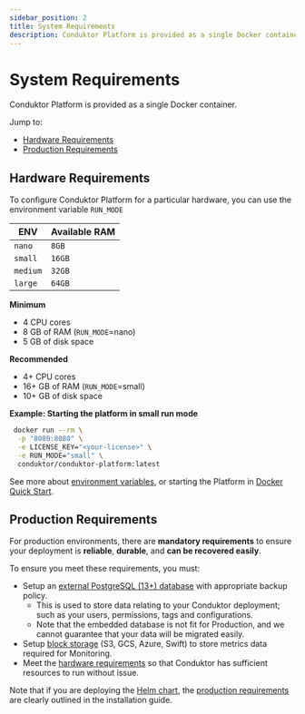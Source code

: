 ```yaml
---
sidebar_position: 2
title: System Requirements
description: Conduktor Platform is provided as a single Docker container.
---
```


# System Requirements

Conduktor Platform is provided as a single Docker container.

Jump to:

- [Hardware Requirements](#hardware-requirements)
- [Production Requirements](#production-requirements)

## Hardware Requirements

To configure Conduktor Platform for a particular hardware, you can use the environment variable `RUN_MODE`

| ENV      | Available RAM |
| -------- | ------------- |
| `nano`   | `8GB`         |
| `small`  | `16GB`        |
| `medium` | `32GB`        |
| `large`  | `64GB`        |

**Minimum**

- 4 CPU cores
- 8 GB of RAM (`RUN_MODE`=nano)
- 5 GB of disk space

**Recommended**

- 4+ CPU cores
- 16+ GB of RAM (`RUN_MODE`=small)
- 10+ GB of disk space

**Example: Starting the platform in small run mode**

```bash
 docker run --rm \
  -p "8080:8080" \
  -e LICENSE_KEY="<your-license>" \
  -e RUN_MODE="small" \
  conduktor/conduktor-platform:latest
```

See more about [environment variables](/platform/configuration/env-variables/), or starting the Platform in [Docker Quick Start](/platform/installation/get-started/docker/).

## Production Requirements

For production environments, there are **mandatory requirements** to ensure your deployment is **reliable**, **durable**, and **can be recovered easily**. 

To ensure you meet these requirements, you must:

 - Setup an [external PostgreSQL (13+) database](../configuration/database.md) with appropriate backup policy. 
    - This is used to store data relating to your Conduktor deployment; such as your users, permissions, tags and configurations. 
    - Note that the embedded database is not fit for Production, and we cannot guarantee that your data will be migrated easily. 
 - Setup [block storage](../configuration/env-variables.md#monitoring-properties) (S3, GCS, Azure, Swift) to store metrics data required for Monitoring. 
 - Meet the [hardware requirements](#hardware-requirements) so that Conduktor has sufficient resources to run without issue. 
 
Note that if you are deploying the [Helm chart](./get-started/kubernetes.md), the [production requirements](./get-started/kubernetes.md#production-requirements) are clearly outlined in the installation guide. 

